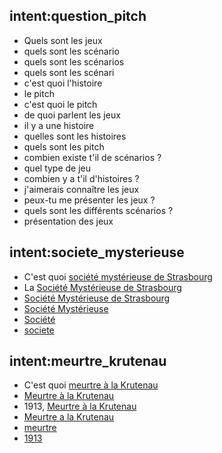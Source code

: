 ## intent:question_pitch
- Quels sont les jeux
- quels sont les scénario
- quels sont les scénarios
- quels sont les scénari
- c'est quoi l'histoire
- le pitch
- c'est quoi le pitch
- de quoi parlent les jeux
- il y a une histoire
- quelles sont les histoires
- quels sont les pitch
- combien existe t'il de scénarios ?
- quel type de jeu
- combien y a t'il d'histoires ?
- j'aimerais connaître les jeux
- peux-tu me présenter les jeux ?
- quels sont les différents scénarios ?
- présentation des jeux

## intent:societe_mysterieuse
- C'est quoi  [société mystérieuse de Strasbourg](game)
- La [Société Mystérieuse de Strasbourg](game)
- [Société Mystérieuse de Strasbourg](game)
- [Société Mystérieuse](game)
- [Société](game)
- [societe](game)

## intent:meurtre_krutenau
- C'est quoi [meurtre à la Krutenau](game)
- [Meurtre à la Krutenau](game)
- 1913, [Meurtre à la Krutenau](game)
- [Meurtre a la Krutenau](game)
- [meurtre](game)
- [1913](game)
